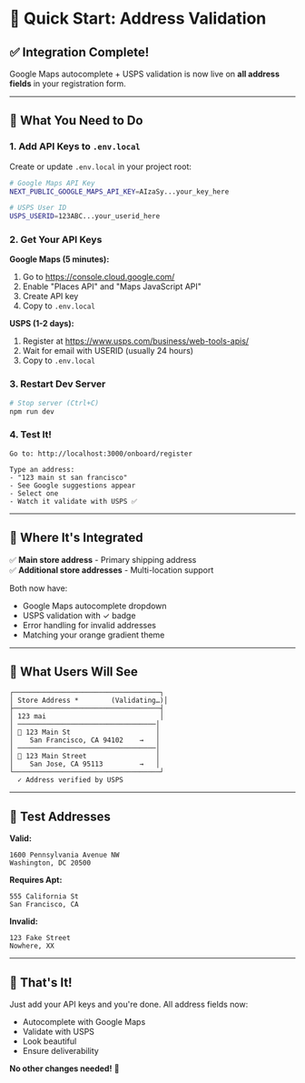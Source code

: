 # 🚀 Quick Start: Address Validation

## ✅ Integration Complete!

Google Maps autocomplete + USPS validation is now live on **all address fields** in your registration form.

---

## 🎯 **What You Need to Do**

### **1. Add API Keys to `.env.local`**

Create or update `.env.local` in your project root:

```bash
# Google Maps API Key
NEXT_PUBLIC_GOOGLE_MAPS_API_KEY=AIzaSy...your_key_here

# USPS User ID  
USPS_USERID=123ABC...your_userid_here
```

### **2. Get Your API Keys**

**Google Maps (5 minutes):**
1. Go to https://console.cloud.google.com/
2. Enable "Places API" and "Maps JavaScript API"
3. Create API key
4. Copy to `.env.local`

**USPS (1-2 days):**
1. Register at https://www.usps.com/business/web-tools-apis/
2. Wait for email with USERID (usually 24 hours)
3. Copy to `.env.local`

### **3. Restart Dev Server**

```bash
# Stop server (Ctrl+C)
npm run dev
```

### **4. Test It!**

```
Go to: http://localhost:3000/onboard/register

Type an address:
- "123 main st san francisco"
- See Google suggestions appear
- Select one
- Watch it validate with USPS ✅
```

---

## 📍 **Where It's Integrated**

✅ **Main store address** - Primary shipping address  
✅ **Additional store addresses** - Multi-location support  

Both now have:
- Google Maps autocomplete dropdown
- USPS validation with ✓ badge
- Error handling for invalid addresses
- Matching your orange gradient theme

---

## 🎨 **What Users Will See**

```
┌────────────────────────────────────┐
│ Store Address *        (Validating…)│
├────────────────────────────────────┤
│ 123 mai                            │
│ ──────────────────────────────────│
│ 📍 123 Main St                     │
│    San Francisco, CA 94102    →   │
│ ──────────────────────────────────│
│ 📍 123 Main Street                 │
│    San Jose, CA 95113         →   │
└────────────────────────────────────┘
  ✓ Address verified by USPS
```

---

## 🧪 **Test Addresses**

**Valid:**
```
1600 Pennsylvania Avenue NW
Washington, DC 20500
```

**Requires Apt:**
```
555 California St
San Francisco, CA
```

**Invalid:**
```
123 Fake Street
Nowhere, XX
```

---

## 🎊 **That's It!**

Just add your API keys and you're done. All address fields now:
- Autocomplete with Google Maps
- Validate with USPS
- Look beautiful
- Ensure deliverability

**No other changes needed!** 🚀
